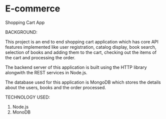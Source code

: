 # E-commerce
Shopping Cart App

BACKGROUND:

This project is an end to end shopping cart application which has core API features implemented like user registration, catalog display, book search, selection of books and adding them to the cart, checking out the items of the cart and processing the order.

The backend server of this application is built using the HTTP library alongwith the REST services in Node.js.

The database used for this application is MongoDB which stores the details about the users, books and the order processed.

TECHNOLOGY USED:
1) Node.js
2) MonoDB
